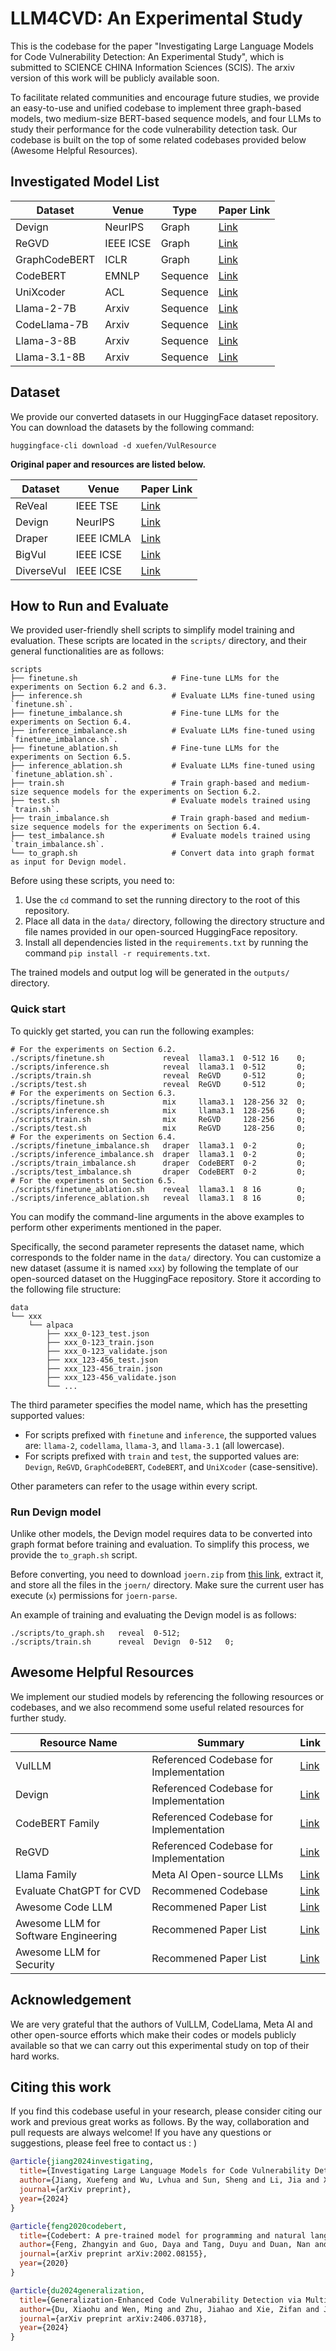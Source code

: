 # LLM4CVD: An Experimental Study

This is the codebase for the paper "Investigating Large Language Models for Code Vulnerability Detection: An Experimental Study", which is submitted to SCIENCE CHINA Information Sciences (SCIS). The arxiv version of this work will be publicly available soon.

To facilitate related communities and encourage future studies, we provide an easy-to-use and unified codebase to implement three graph-based models, two medium-size BERT-based sequence models, and four LLMs to study their performance for the code vulnerability detection task. Our codebase is built on the top of some related codebases provided below (Awesome Helpful Resources).


## Investigated Model List

| Dataset | Venue | Type | Paper Link |
| --- | --- | --- | --- |
| Devign | NeurIPS  | Graph | [Link](https://proceedings.neurips.cc/paper_files/paper/2019/hash/49265d2447bc3bbfe9e76306ce40a31f-Abstract.html) |
| ReGVD | IEEE ICSE  | Graph | [Link](https://dl.acm.org/doi/abs/10.1145/3510454.3516865) |
| GraphCodeBERT | ICLR  | Graph | [Link](https://arxiv.org/abs/2009.08366) |
| CodeBERT | EMNLP  | Sequence | [Link](https://arxiv.org/abs/2002.08155) |
| UniXcoder | ACL  | Sequence | [Link](https://arxiv.org/abs/2203.03850) |
| Llama-2-7B | Arxiv  | Sequence | [Link](https://arxiv.org/abs/2307.09288) |
| CodeLlama-7B | Arxiv  | Sequence | [Link](https://arxiv.org/abs/2308.12950) |
| Llama-3-8B | Arxiv  | Sequence | [Link](https://arxiv.org/abs/2407.21783) |
| Llama-3.1-8B | Arxiv  | Sequence | [Link](https://arxiv.org/abs/2407.21783) |


## Dataset

We provide our converted datasets in our HuggingFace dataset repository.
You can download the datasets by the following command:

```shell
huggingface-cli download -d xuefen/VulResource
```

**Original paper and resources are listed below.**

| Dataset | Venue |  Paper Link |
| --- | --- | --- |
| ReVeal | IEEE TSE  | [Link](https://ieeexplore.ieee.org/abstract/document/9448435/?casa_token=S7Edzt0cuYkAAAAA:XId-rO6uAISCMYMyq4bvmcD83vqSfPCnZDqycv8iHI-tRZ9OVm-gAZzwIVZZGustUX1IsQ7Oew) |
| Devign | NeurIPS | [Link](https://proceedings.neurips.cc/paper_files/paper/2019/hash/49265d2447bc3bbfe9e76306ce40a31f-Abstract.html) |
| Draper | IEEE ICMLA |  [Link](https://arxiv.org/abs/1807.04320) |
| BigVul | IEEE ICSE | [Link](https://dl.acm.org/doi/abs/10.1145/3379597.3387501) |
| DiverseVul | IEEE ICSE  |  [Link](https://dl.acm.org/doi/abs/10.1145/3607199.3607242) |


## How to Run and Evaluate

We provided user-friendly shell scripts to simplify model training and evaluation. These scripts are located in the `scripts/` directory, and their general functionalities are as follows:

```shell
scripts
├── finetune.sh                     # Fine-tune LLMs for the experiments on Section 6.2 and 6.3.
├── inference.sh                    # Evaluate LLMs fine-tuned using `finetune.sh`.
├── finetune_imbalance.sh           # Fine-tune LLMs for the experiments on Section 6.4.
├── inference_imbalance.sh          # Evaluate LLMs fine-tuned using `finetune_imbalance.sh`.
├── finetune_ablation.sh            # Fine-tune LLMs for the experiments on Section 6.5.
├── inference_ablation.sh           # Evaluate LLMs fine-tuned using `finetune_ablation.sh`.
├── train.sh                        # Train graph-based and medium-size sequence models for the experiments on Section 6.2.
├── test.sh                         # Evaluate models trained using `train.sh`.
├── train_imbalance.sh              # Train graph-based and medium-size sequence models for the experiments on Section 6.4.
├── test_imbalance.sh               # Evaluate models trained using `train_imbalance.sh`.
└── to_graph.sh                     # Convert data into graph format as input for Devign model.
```

Before using these scripts, you need to:
1. Use the `cd` command to set the running directory to the root of this repository.
2. Place all data in the `data/` directory, following the directory structure and file names provided in our open-sourced HuggingFace repository.
3. Install all dependencies listed in the `requirements.txt` by running the command `pip install -r requirements.txt`.

The trained models and output log will be generated in the `outputs/` directory.

### Quick start

To quickly get started, you can run the following examples:

```shell
# For the experiments on Section 6.2.
./scripts/finetune.sh             reveal  llama3.1  0-512 16    0;
./scripts/inference.sh            reveal  llama3.1  0-512       0;
./scripts/train.sh                reveal  ReGVD     0-512       0;
./scripts/test.sh                 reveal  ReGVD     0-512       0;
# For the experiments on Section 6.3.
./scripts/finetune.sh             mix     llama3.1  128-256 32  0;
./scripts/inference.sh            mix     llama3.1  128-256     0;
./scripts/train.sh                mix     ReGVD     128-256     0;
./scripts/test.sh                 mix     ReGVD     128-256     0;
# For the experiments on Section 6.4.
./scripts/finetune_imbalance.sh   draper  llama3.1  0·2         0;
./scripts/inference_imbalance.sh  draper  llama3.1  0·2         0;
./scripts/train_imbalance.sh      draper  CodeBERT  0·2         0;
./scripts/test_imbalance.sh       draper  CodeBERT  0·2         0;
# For the experiments on Section 6.5.
./scripts/finetune_ablation.sh    reveal  llama3.1  8 16        0;
./scripts/inference_ablation.sh   reveal  llama3.1  8 16        0;
```

You can modify the command-line arguments in the above examples to perform other experiments mentioned in the paper.

Specifically, the second parameter represents the dataset name, which corresponds to the folder name in the `data/` directory.
You can customize a new dataset (assume it is named `xxx`) by following the template of our open-sourced dataset on the HuggingFace repository. Store it according to the following file structure:

```
data
└── xxx
    └── alpaca
        ├── xxx_0-123_test.json
        ├── xxx_0-123_train.json
        ├── xxx_0-123_validate.json
        ├── xxx_123-456_test.json
        ├── xxx_123-456_train.json
        ├── xxx_123-456_validate.json
        └── ...
```

The third parameter specifies the model name, which has the presetting supported values:

- For scripts prefixed with `finetune` and `inference`, the supported values are: `llama-2`, `codellama`, `llama-3`, and `llama-3.1` (all lowercase).
- For scripts prefixed with `train` and `test`, the supported values are: `Devign`, `ReGVD`, `GraphCodeBERT`, `CodeBERT`, and `UniXcoder` (case-sensitive).

Other parameters can refer to the usage within every script.

### Run Devign model

Unlike other models, the Devign model requires data to be converted into graph format before training and evaluation. To simplify this process, we provide the `to_graph.sh` script.

Before converting, you need to download `joern.zip` from [this link](https://), extract it, and store all the files in the `joern/` directory. Make sure the current user has execute (`x`) permissions for `joern-parse`.

An example of training and evaluating the Devign model is as follows:

```shell
./scripts/to_graph.sh   reveal  0-512;
./scripts/train.sh      reveal  Devign  0-512   0;
```


## Awesome Helpful Resources

We implement our studied models by referencing the following resources or codebases, and we also recommend some useful related resources for further study.

| Resource Name | Summary | Link |
| --- | --- | --- |
| VulLLM | Referenced Codebase for Implementation | [Link](https://ieeexplore.ieee.org/abstract/document/9448435/?casa_token=S7Edzt0cuYkAAAAA:XId-rO6uAISCMYMyq4bvmcD83vqSfPCnZDqycv8iHI-tRZ9OVm-gAZzwIVZZGustUX1IsQ7Oew) |
| Devign | Referenced Codebase for Implementation | [Link](https://github.com/saikat107/Devign) |
| CodeBERT Family | Referenced Codebase for Implementation | [Link](https://github.com/microsoft/CodeBERT) |
| ReGVD | Referenced Codebase for Implementation | [Link](https://github.com/daiquocnguyen/GNN-ReGVD) |
| Llama Family | Meta AI Open-source LLMs | [Link](https://proceedings.neurips.cc/paper_files/paper/2019/hash/49265d2447bc3bbfe9e76306ce40a31f-Abstract.html) |
| Evaluate ChatGPT for CVD | Recommened Codebase | [Link](https://github.com/soarsmu/ChatGPT-VulDetection) |
| Awesome Code LLM | Recommened Paper List | [Link](https://github.com/PurCL/CodeLLMPaper) |
| Awesome LLM for Software Engineering | Recommened Paper List | [Link](https://github.com/gai4se/LLM4SE) |
| Awesome LLM for Security | Recommened Paper List | [Link](https://github.com/liu673/Awesome-LLM4Security) |


## Acknowledgement

We are very grateful that the authors of VulLLM, CodeLlama, Meta AI and other open-source efforts which make their codes or models publicly available so that we can carry out this experimental study on top of their hard works.


## Citing this work
If you find this codebase useful in your research, please consider citing our work and previous great works as follows.
By the way, collaboration and pull requests are always welcome! If you have any questions or suggestions, please feel free to contact us : )

```bibtex
@article{jiang2024investigating,
  title={Investigating Large Language Models for Code Vulnerability Detection: An Experimental Study},
  author={Jiang, Xuefeng and Wu, Lvhua and Sun, Sheng and Li, Jia and Xue, Jingjing and Wang, Yuwei and Wu, Tingting and Liu, Min},
  journal={arXiv preprint},
  year={2024}
}

@article{feng2020codebert,
  title={Codebert: A pre-trained model for programming and natural languages},
  author={Feng, Zhangyin and Guo, Daya and Tang, Duyu and Duan, Nan and Feng, Xiaocheng and Gong, Ming and Shou, Linjun and Qin, Bing and Liu, Ting and Jiang, Daxin and others},
  journal={arXiv preprint arXiv:2002.08155},
  year={2020}
}

@article{du2024generalization,
  title={Generalization-Enhanced Code Vulnerability Detection via Multi-Task Instruction Fine-Tuning},
  author={Du, Xiaohu and Wen, Ming and Zhu, Jiahao and Xie, Zifan and Ji, Bin and Liu, Huijun and Shi, Xuanhua and Jin, Hai},
  journal={arXiv preprint arXiv:2406.03718},
  year={2024}
}
```
